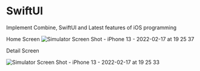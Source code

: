 # SwiftUI
Implement Combine, SwiftUI and Latest features of iOS programming

Home Screen
![Simulator Screen Shot - iPhone 13 - 2022-02-17 at 19 25 37](https://user-images.githubusercontent.com/8781228/154497324-2e322cae-754e-4c90-b973-45f176258279.png)

Detail Screen

![Simulator Screen Shot - iPhone 13 - 2022-02-17 at 19 25 33](https://user-images.githubusercontent.com/8781228/154497640-6c123769-f064-4b11-9d6d-8bda80f875ab.png)

